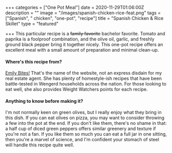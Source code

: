 +++
categories = ["One Pot Meal"]
date = 2020-11-29T01:06:00Z
description = ""
image = "/images/spanish-chicken-rice-feat.png"
tags = ["Spanish", " chicken", "one-pot", "recipe"]
title = "Spanish Chicken & Rice Skillet"
type = "featured"

+++
This particular recipe is a ~~family favorite~~ bachelor favorite. Tomato and paprika is a foolproof combination, and the olive oil, garlic, and freshly ground black pepper bring it together nicely. This one-pot recipe offers an excellent meal with a small amount of preparation and minimal clean-up.

#### Where's this recipe from?

[Emily Bites!](https://emilybites.com/2018/07/spanish-chicken-and-rice-skillet.html "Spanish Chicken & Rice") That's the name of the website, not an express disdain for my real estate agent. She has plenty of homestyle-ish recipes that have been battle-tested in Wengerd households across the nation. For those looking to eat well, she also provides Weight Watchers points for each recipe.

#### Anything to know before making it?

I'm not normally keen on green olives, but I really enjoy what they bring in this dish. If you can eat olives on pizza, you may want to consider throwing a few into the pot at the end. If you don't like them, there's no shame in that: a half cup of diced green peppers offers similar greenery and texture if you're not a fan. If you like them so much you can eat a full jar in one sitting, then you're a marvel of science, and I'm confident your stomach of steel will handle this recipe quite well.